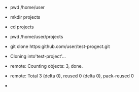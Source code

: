 - pwd
/home/user

- mkdir projects

- cd projects

- pwd
/home/user/projects
- git clone https:github.com/user/test-progect.git
- Cloning into'test-project'...
- remote: Counting objects: 3, done.
- remote: Total 3 (delta 0), reused 0 (delta 0), pack-reused 0
-   
